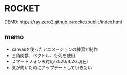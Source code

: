 # ROCKET
DEMO: https://ray-zero2.github.io/rocket/public/index.html

## memo
- canvasを使ったアニメーションの練習で制作
- 三角関数、ベクトル、行列を使用
- スマートフォン未対応(2020/4/26 現在)
- 気が向いた時にアップデートしていきたい
